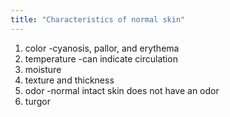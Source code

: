 ```yaml
---
title: "Characteristics of normal skin"
---
```

1) color
-cyanosis, pallor, and erythema 
2) temperature 
-can indicate circulation
3) moisture
4) texture and thickness
5) odor
-normal intact skin does not have an odor
6) turgor

